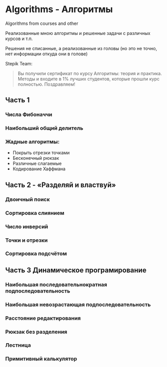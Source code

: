 # Algorithms - Алгоритмы

Algorithms from courses and other

Реализованные мною алгоритмы и решенные задачи с различных курсов и т.п.

Решения не списанные, а реализованные из головы (но это не точно, нет информации откуда они в голове)

Stepik Team:

> Вы получили сертификат по курсу Алгоритмы: теория и практика. Методы и входите в 1% лучших студентов, которые прошли курс полностью. Поздравляем!

## Часть 1

  ### Числа Фибоначчи

  ### Наибольший общий делитель

  ### Жадные алгоритмы: 
  
  * Покрыть отрезки точками
  * Бесконечный рюкзак
  * Различные слагаемые
  * Кодирование Хаффмана
    
## Часть 2 - «Разделяй и властвуй»

  ### Двоичный поиск
  
  ### Сортировка слиянием
  
  ### Число инверсий
  
  ### Точки и отрезки
  
  ### Сортировка подсчётом
  
## Часть 3 Динамическое програмирование

  ###  Наибольшая последовательнократная подпоследовательность
  
  ### Наибольшая невозрастающая подпоследовательность
  
  ### Расстояние редактирования
  
  ### Рюкзак без разделения
  
  ### Лестница
  
  ### Примитивный калькулятор 

